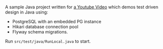 A sample Java project written for [a Youtube Video](https://www.youtube.com/watch?v=a2UPyAdbRp4) which demos test driven design in Java using:

* PostgreSQL with an embedded PG instance
* Hikari database connection pool
* Flyway schema migrations.

Run `src/test/java/RunLocal.java` to start.
